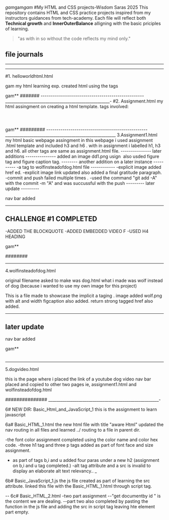 ﻿*gam*gam*gam*
#My HTML and CSS projects-Wisdom Saras 2025
This repository contains HTML and CSS practice projects inspired from my instructors guidances from tech-academy.
Each file will reflect both **Technical growth** and **InnerOuterBalance** alligning with the basic priciples of learning.

>"as with in so without  the code reflects my mind only."

file journals
------------------------------------------------------
--------------------------------------------------
_________________________________________________
#1. helloworldhtml.html 

gam
my html learning exp. created html using the tags 
<!DOCTYPE.html>
<html></html>
<title></title>
<p></p>
<strong></strong>
gam**
#######
---------------------------------------------------
____________________________________________________-
#2. Assignment.html
 my html assingment on creating a html template.
 tags involved:
 <!DOCTYPE html>
<html lang="eng">
    <head> 
    </head>
    <body></body>
    <header></header>
    <h1></h1>
    <main></main>
    <footer></footer>
    <small></small>
</html>
gam**
#########
--------------------------------------------------
_______________________________________________________
3.Assignment1.html
my html basic webpage assingment 
in this webpage i used assignment .html template 
and included h3 and h6 . 
with in assignment i labelled h1, h3 and h6.
 all other tags are same as assignment.html file. 
---------------
 later additions
---------------
 added an image dd1.png usign <img> 
 also usded figure tag and figure caption tag.
--------
another addition on a later instance
----------
-a tag to wolfinsteadofdog.html file
------------
-explicit image added href ed.
-explicit image link updated also added a final gratitude paragraph. 
-commit and push failed multiple times .
-used the command "git add -A" with the commit -m "A" and was succussful with the push
---------
later update
---------

nav bar added 

-----------
CHALLENGE #1 COMPLETED
---------------
-ADDED THE BLOCKQUOTE 
-ADDED EMBEDDED VIDEO F
-USED H4 HEADING 

 gam**

 ########
 _________________________________________________________
4.wolfinsteadofdog.html

original filename asked to make was dog.html
what i made was wolf instead of dog (because i wanted to use my own image for this project)


This is a file made to showcase the implicit a taging . 
image added wolf.png with alt and width 
figcaption also added. 
return strong tagged href also added.

---------
later update
---------

nav bar added 


gam**
######
__________________________________________________

5.dogvideo.html

this is the page where i placed the link of a youtube dog video
nav bar placed and copied to other two pages ie, assignment1.html and wolfinsteadofdog.html

###############
_______________________________________________________-

6# NEW DIR:
Basic_Html_and_JavaScript_1
this is the assignment to learn javascript 
 

 6a# 
 Basic_HTML_1.html
 the new html file with title "aware Html"
 updated the nav routing in all files and learned ../ routing to a file in parent dir.

-the font color assignment completed using the color name and color hex code.
-three h1 tag and three p tags added as part of font face and size assignment.
- as part of tags b,i and u added four paras under a new h2 (assignment on b,i and u tag completed.)
-alt tag attribute and a src is invalid to display an elaborate alt text relevancy.. 
 _


 6b#
 Basic_JavaScript_1.js
 the js file created as part of learning the src attribute. linked this file with the 
 Basic_HTML_1.html through script tag.

 --
 6c#
  Basic_HTML_2.html
  -two part assignment 
  --"get documentby id " is the content we are dealing.
  --part two also completed by pasting the function in the js file and adding the src in script tag leaving hte element part empty.

